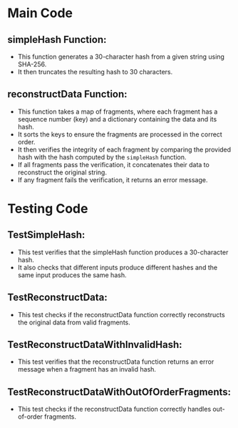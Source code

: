 # Main Code

## simpleHash Function:

- This function generates a 30-character hash from a given string using SHA-256.
- It then truncates the resulting hash to 30 characters.

## reconstructData Function:

- This function takes a map of fragments, where each fragment has a sequence number (key) and a dictionary containing the data and its hash.
- It sorts the keys to ensure the fragments are processed in the correct order.
- It then verifies the integrity of each fragment by comparing the provided hash with the hash computed by the `simpleHash` function.
- If all fragments pass the verification, it concatenates their data to reconstruct the original string.
- If any fragment fails the verification, it returns an error message.

# Testing Code

## TestSimpleHash:

- This test verifies that the simpleHash function produces a 30-character hash.
- It also checks that different inputs produce different hashes and the same input produces the same hash.

## TestReconstructData:

- This test checks if the reconstructData function correctly reconstructs the original data from valid fragments.

## TestReconstructDataWithInvalidHash:

- This test verifies that the reconstructData function returns an error message when a fragment has an invalid hash.

## TestReconstructDataWithOutOfOrderFragments:

- This test checks if the reconstructData function correctly handles out-of-order fragments.